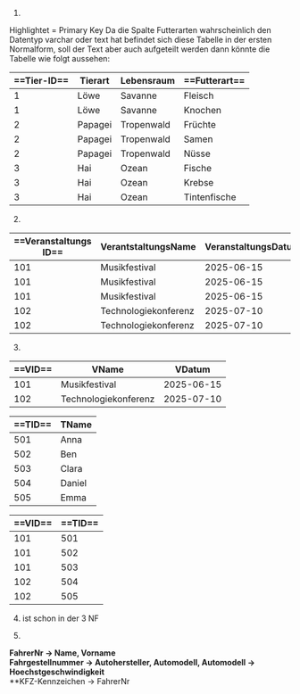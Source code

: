 1. 
Highlightet = Primary Key
Da die Spalte Futterarten wahrscheinlich den Datentyp varchar oder text hat befindet sich diese Tabelle in der ersten Normalform, soll der Text aber auch aufgeteilt werden dann könnte die Tabelle wie folgt aussehen:


| ==Tier-ID== | Tierart | Lebensraum | ==Futterart== |
| ----------- | ------- | ---------- | ------------- |
| 1           | Löwe    | Savanne    | Fleisch       |
| 1           | Löwe    | Savanne    | Knochen       |
| 2           | Papagei | Tropenwald | Früchte       |
| 2           | Papagei | Tropenwald | Samen         |
| 2           | Papagei | Tropenwald | Nüsse         |
| 3           | Hai     | Ozean      | Fische        |
| 3           | Hai     | Ozean      | Krebse        |
| 3           | Hai     | Ozean      | Tintenfische  |


2. 


| ==Veranstaltungs ID== | VerantstaltungsName  | VeranstaltungsDatum | ==Teilnehmer ID== | Teilnehmer Namen |
| --------------------- | -------------------- | ------------------- | ----------------- | ---------------- |
| 101                   | Musikfestival        | 2025-06-15          | 501               | Anna             |
| 101                   | Musikfestival        | 2025-06-15          | 502               | Ben              |
| 101                   | Musikfestival        | 2025-06-15          | 503               | Clara            |
| 102                   | Technologiekonferenz | 2025-07-10          | 504               | Daniel           |
| 102                   | Technologiekonferenz | 2025-07-10          | 505               | Emma             |
3.   

| ==VID== | VName                | VDatum     |
| ------- | -------------------- | ---------- |
| 101     | Musikfestival        | 2025-06-15 |
| 102     | Technologiekonferenz | 2025-07-10 |

| ==TID== | TName  |
| ------- | ------ |
| 501     | Anna   |
| 502     | Ben    |
| 503     | Clara  |
| 504     | Daniel |
| 505     | Emma   |

| ==VID== | ==TID== |
| ------- | ------- |
| 101     | 501     |
| 101     | 502     |
| 101     | 503     |
| 102     | 504     |
| 102     | 505     |


4. ist schon in der 3 NF 


5. 
**FahrerNr → Name, Vorname**  
**Fahrgestellnummer → Autohersteller, Automodell, 
Automodell → Hoechstgeschwindigkeit**    
**KFZ-Kennzeichen → FahrerNr

	
